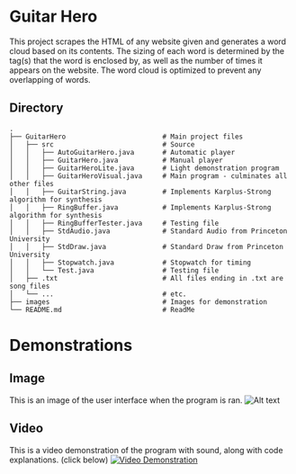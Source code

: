 # Guitar Hero
This project scrapes the HTML of any website given and generates a word cloud based on its contents. The sizing of each word is determined by the tag(s) that the word is enclosed by, as well as the number of times it appears on the website. The word cloud is optimized to prevent any overlapping of words.

## Directory
```
.
├── GuitarHero                        # Main project files
│   ├── src                           # Source
│   │   ├── AutoGuitarHero.java       # Automatic player
│   │   ├── GuitarHero.java           # Manual player
│   │   ├── GuitarHeroLite.java       # Light demonstration program
│   │   ├── GuitarHeroVisual.java     # Main program - culminates all other files
│   │   ├── GuitarString.java         # Implements Karplus-Strong algorithm for synthesis
│   │   ├── RingBuffer.java           # Implements Karplus-Strong algorithm for synthesis
│   │   ├── RingBufferTester.java     # Testing file
│   │   ├── StdAudio.java             # Standard Audio from Princeton University
│   │   ├── StdDraw.java              # Standard Draw from Princeton University
│   │   ├── Stopwatch.java            # Stopwatch for timing
│   │   └── Test.java                 # Testing file
│   ├── .txt                          # All files ending in .txt are song files
│   └── ...                           # etc.
├── images                            # Images for demonstration
└── README.md                         # ReadMe
```

# Demonstrations
## Image
This is an image of the user interface when the program is ran.
![Alt text](images/Demonstration.png?raw=true "Image")

## Video
This is a video demonstration of the program with sound, along with code explanations. (click below)
[![Video Demonstration](images/Video.png)](https://www.youtube.com/watch?v=WWzUKfgd2AU "Open in YouTube")


